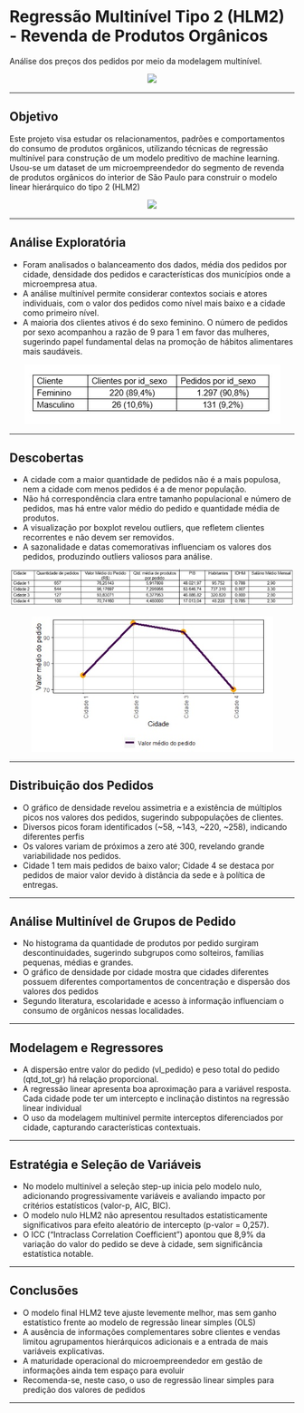 
# Regressão Multinível Tipo 2 (HLM2) - Revenda de Produtos Orgânicos

Análise dos preços dos pedidos por meio da modelagem multinível.

<p align="center">
  <img src="/imagens/Pplot.jpeg" />
</p>

---

## Objetivo

Este projeto visa estudar os relacionamentos, padrões e comportamentos do consumo de produtos orgânicos, utilizando técnicas de regressão multinível para construção de um modelo preditivo de machine learning. Usou-se um dataset de um microempreendedor do segmento de revenda de produtos orgânicos do interior de São Paulo para construir o modelo linear hierárquico do tipo 2 (HLM2)

<p align="center">
  <img src="/imagens/estrutura_agrupamento.jpeg" />
</p>

---

## Análise Exploratória

- Foram analisados o balanceamento dos dados, média dos pedidos por cidade, densidade dos pedidos e características dos municípios onde a microempresa atua.
- A análise multinível permite considerar contextos sociais e atores individuais, com o valor dos pedidos como nível mais baixo e a cidade como primeiro nível.
- A maioria dos clientes ativos é do sexo feminino. O número de pedidos por sexo acompanhou a razão de 9 para 1 em favor das mulheres, sugerindo papel fundamental delas na promoção de hábitos alimentares mais saudáveis.

<p align="center">
  <img src="/imagens/tab_cad_cliente.jpeg" />
</p>

---

## Descobertas

- A cidade com a maior quantidade de pedidos não é a mais populosa, nem a cidade com menos pedidos é a de menor população.
- Não há correspondência clara entre tamanho populacional e número de pedidos, mas há entre valor médio do pedido e quantidade média de produtos.
- A visualização por boxplot revelou outliers, que refletem clientes recorrentes e não devem ser removidos.
- A sazonalidade e datas comemorativas influenciam os valores dos pedidos, produzindo outliers valiosos para análise.

<p align="center">
  <img src="/imagens/tab_desbalanceamento.jpeg" />
</p>

<p align="center">
  <img src="/imagens/vl_medio_pedido.jpeg" />
</p>

---

## Distribuição dos Pedidos

- O gráfico de densidade revelou assimetria e a existência de múltiplos picos nos valores dos pedidos, sugerindo subpopulações de clientes.
- Diversos picos foram identificados (~58, ~143, ~220, ~258), indicando diferentes perfis
- Os valores variam de próximos a zero até 300, revelando grande variabilidade nos pedidos.
- Cidade 1 tem mais pedidos de baixo valor; Cidade 4 se destaca por pedidos de maior valor devido à distância da sede e à política de entregas.

---

## Análise Multinível de Grupos de Pedido

- No histograma da quantidade de produtos por pedido surgiram descontinuidades, sugerindo subgrupos como solteiros, famílias pequenas, médias e grandes.
- O gráfico de densidade por cidade mostra que cidades diferentes possuem diferentes comportamentos de concentração e dispersão dos valores dos pedidos
- Segundo literatura, escolaridade e acesso à informação influenciam o consumo de orgânicos nessas localidades.

---

## Modelagem e Regressores

- A dispersão entre valor do pedido (vl_pedido) e peso total do pedido (qtd_tot_gr) há relação proporcional.
- A regressão linear apresenta boa aproximação para a variável resposta. Cada cidade pode ter um intercepto e inclinação distintos na regressão linear individual
- O uso da modelagem multinível permite interceptos diferenciados por cidade, capturando características contextuais.

---

## Estratégia e Seleção de Variáveis

- No modelo multinível a seleção step-up inicia pelo modelo nulo, adicionando progressivamente variáveis e avaliando impacto por critérios estatísticos (valor-p, AIC, BIC).
- O modelo nulo HLM2 não apresentou resultados estatisticamente significativos para efeito aleatório de intercepto (p-valor = 0,257).
- O ICC (“Intraclass Correlation Coefficient”) apontou que 8,9% da variação do valor do pedido se deve à cidade, sem significância estatística notable.

---

## Conclusões

- O modelo final HLM2 teve ajuste levemente melhor, mas sem ganho estatístico frente ao modelo de regressão linear simples (OLS)
- A ausência de informações complementares sobre clientes e vendas limitou agrupamentos hierárquicos adicionais e a entrada de mais variáveis explicativas.
- A maturidade operacional do microempreendedor em gestão de informações ainda tem espaço para evoluir
- Recomenda-se, neste caso, o uso de regressão linear simples para predição dos valores de pedidos

---
